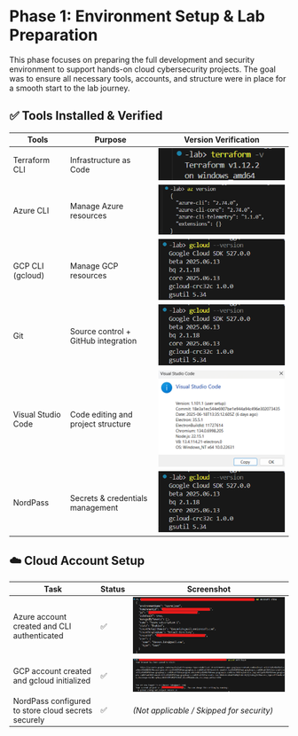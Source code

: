 # Phase 1: Environment Setup & Lab Preparation

This phase focuses on preparing the full development and security environment to support hands-on cloud cybersecurity projects. The goal was to ensure all necessary tools, accounts, and structure were in place for a smooth start to the lab journey.

## ✅ Tools Installed & Verified

|   Tools                           | Purpose                               | Version Verification
|-----------------------------------|---------------------------------------|-----------------------------------
|   Terraform CLI                   |   Infrastructure as Code              |  ![Terraform](./screenshots/terraform-version.png)
|   Azure CLI                       |   Manage Azure resources              |  ![Terraform](./screenshots/azure-cli-version.png)
|   GCP CLI (gcloud)                |   Manage GCP resources                |  ![Terraform](./screenshots/gcloud-version.png)
|   Git                             |   Source control + GitHub integration |  ![Terraform](./screenshots/gcloud-version.png)
|   Visual Studio Code              |   Code editing and project structure  |  ![Terraform](./screenshots/visual-studio-code-version.png)
|   NordPass                        |   Secrets & credentials management    |  ![Terraform](./screenshots/gcloud-version.png)


## ☁️ Cloud Account Setup
| Task                                                          | Status   | Screenshot
|---------------------------------------------------------------|----------|-----------------------------------------------------
| Azure account created and CLI authenticated                   |   ✅    | ![az-login](./screenshots/azure-login.png)
| GCP account created and gcloud initialized                    |   ✅    | ![gcloud auth login](./screenshots/gcp-login.png)
| NordPass configured to store cloud secrets securely           |   ✅    | *(Not applicable / Skipped for security)*